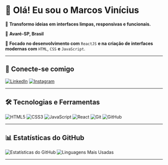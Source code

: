 # 👋 Olá! Eu sou o **Marcos Vinícius**

🎯 **Transformo ideias em interfaces limpas, responsivas e funcionais.**

📍 **Avaré-SP, Brasil**

🚀 **Focado no desenvolvimento com** `ReactJS` **e na criação de interfaces modernas com** `HTML`, `CSS` **e** `JavaScript`.

---

## 🔗 Conecte-se comigo

[![LinkedIn](https://img.shields.io/badge/-LinkedIn-0A66C2?style=flat-square&logo=linkedin&logoColor=white)](https://www.linkedin.com/in/marcos-vinícius-m-75934a110)
[![Instagram](https://img.shields.io/badge/-Instagram-E4405F?style=flat-square&logo=instagram&logoColor=white)](https://www.instagram.com/vinimx_1)

---

## 🛠️ Tecnologias e Ferramentas

![HTML5](https://img.shields.io/badge/-HTML5-E34F26?style=flat-square&logo=html5&logoColor=white)
![CSS3](https://img.shields.io/badge/-CSS3-1572B6?style=flat-square&logo=css3&logoColor=white)
![JavaScript](https://img.shields.io/badge/-JavaScript-F7DF1E?style=flat-square&logo=javascript&logoColor=black)
![React](https://img.shields.io/badge/-React-61DAFB?style=flat-square&logo=react&logoColor=black)
![Git](https://img.shields.io/badge/-Git-F05032?style=flat-square&logo=git&logoColor=white)
![GitHub](https://img.shields.io/badge/-GitHub-181717?style=flat-square&logo=github&logoColor=white)

---

## 📊 Estatísticas do GitHub

![Estatísticas do GitHub](https://github-readme-stats.vercel.app/api?username=vinimx&show_icons=true&theme=dracula&hide_border=true)
![Linguagens Mais Usadas](https://github-readme-stats.vercel.app/api/top-langs/?username=vinimx&layout=compact&theme=dracula&hide_border=true)

---
